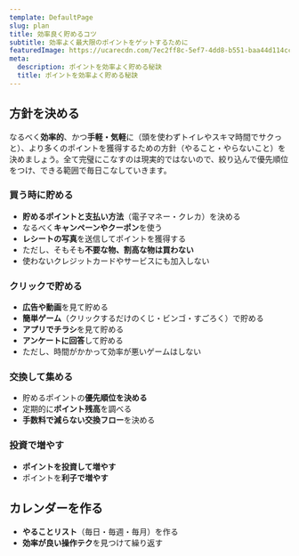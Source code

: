 ```yaml
---
template: DefaultPage
slug: plan
title: 効率良く貯めるコツ
subtitle: 効率よく最大限のポイントをゲットするために
featuredImage: https://ucarecdn.com/7ec2ff8c-5ef7-4dd8-b551-baa44d114cc3/
meta:
  description: ポイントを効率よく貯める秘訣
  title: ポイントを効率よく貯める秘訣
---
```


## 方針を決める

なるべく**効率的**、かつ**手軽・気軽**に（頭を使わずトイレやスキマ時間でサクっと）、より多くのポイントを獲得するための方針（やること・やらないこと）を決めましょう。全て完璧にこなすのは現実的ではないので、絞り込んで優先順位をつけ、できる範囲で毎日こなしていきます。

### 買う時に貯める
  - **貯めるポイントと支払い方法**（電子マネー・クレカ）を決める
  - なるべく**キャンペーンやクーポン**を使う
  - **レシートの写真**を送信してポイントを獲得する
  - ただし、そもそも**不要な物、割高な物は買わない**
  - 使わないクレジットカードやサービスにも加入しない

### クリックで貯める
  - **広告や動画**を見て貯める
  - **簡単ゲーム**（クリックするだけのくじ・ビンゴ・すごろく）で貯める
  - **アプリでチラシ**を見て貯める
  - **アンケートに回答**して貯める
  - ただし、時間がかかって効率が悪いゲームはしない

### 交換して集める
  - 貯めるポイントの**優先順位を決める**
  - 定期的に**ポイント残高**を調べる
  - **手数料で減らない交換フロー**を決める

### 投資で増やす
  - **ポイントを投資して増やす**
  - ポイントを**利子で増やす**

## カレンダーを作る
- **やることリスト**（毎日・毎週・毎月）を作る
- **効率が良い操作テク**を見つけて繰り返す
